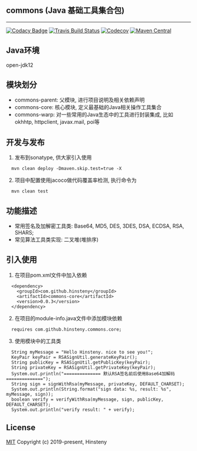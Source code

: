 ## commons (Java 基础工具集合包)
-------------------

[![Codacy Badge](https://api.codacy.com/project/badge/Grade/f22e5eaec8e145cca26cb3cc74503b94)](https://www.codacy.com/app/Hinsteny/commons?utm_source=github.com&amp;utm_medium=referral&amp;utm_content=Hinsteny/commons&amp;utm_campaign=Badge_Grade)
[![Travis Build Status](https://img.shields.io/travis/Hinsteny/commons.svg)](https://travis-ci.org/Hinsteny/commons)
[![Codecov](https://codecov.io/gh/Hinsteny/commons/branch/master/graph/badge.svg)](https://codecov.io/gh/Hinsteny/commons)
[![Maven Central](https://maven-badges.herokuapp.com/maven-central/com.github.hinsteny/commons-core/badge.svg)](https://maven-badges.herokuapp.com/maven-central/com.github.hinsteny/commons-core)

## Java环境
open-jdk12

## 模块划分

*  commons-parent: 父模块, 进行项目说明及相关依赖声明
*  commons-core: 核心模块, 定义最基础的Java相关操作工具集合
*  commons-warp: 对一些常用的Java生态中的工具进行封装集成, 比如okhhtp, httpclient, javax.mail, poi等

## 开发与发布

1.  发布到sonatype, 供大家引入使用

```
  mvn clean deploy -Dmaven.skip.test=true -X
```

2.  项目中配置使用jacoco做代码覆盖率检测, 执行命令为

```
  mvn clean test
```

## 功能描述

*  常用签名及加解密工具类: Base64, MD5, DES, 3DES, DSA, ECDSA, RSA, SHARS;
*  常见算法工具类实现: 二叉堆(堆排序)

## 引入使用

1.  在项目pom.xml文件中加入依赖

```
  <dependency>
    <groupId>com.github.hinsteny</groupId>
    <artifactId>commons-core</artifactId>
    <version>0.0.3</version>
  </dependency>
```

2.  在项目的module-info.java文件中添加模块依赖

```
  requires com.github.hinsteny.commons.core;
```

3.  使用模块中的工具类

```
  String myMessage = "Hello Hinsteny. nice to see you!";
  KeyPair keyPair = RSASignUtil.generateKeyPair();
  String publicKey = RSASignUtil.getPublicKey(keyPair);
  String privateKey = RSASignUtil.getPrivateKey(keyPair);
  System.out.println("============== 默认RSA签名前后使用Base64加解码 ==============");
  String sign = signWithRsa(myMessage, privateKey, DEFAULT_CHARSET);
  System.out.println(String.format("sign data: %s, result: %s", myMessage, sign));
  boolean verify = verifyWithRsa(myMessage, sign, publicKey, DEFAULT_CHARSET);
  System.out.println("verify result: " + verify);
```

## License

[MIT](http://opensource.org/licenses/MIT)
Copyright (c) 2019-present, Hinsteny